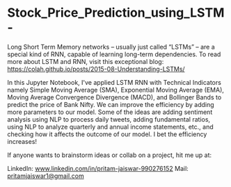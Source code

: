 # Stock_Price_Prediction_using_LSTM-
Long Short Term Memory networks – usually just called “LSTMs” – are a special kind of RNN, capable of learning long-term dependencies. To read more about LSTM and RNN, visit this exceptional blog: https://colah.github.io/posts/2015-08-Understanding-LSTMs/

In this Jupyter Notebook, I've applied LSTM RNN with Technical Indicators namely Simple Moving Average (SMA), Exponential Moving Average (EMA), Moving Average Convergence Divergence (MACD), and Bollinger Bands to predict the price of Bank Nifty. We can improve the efficiency by adding more parameters to our model. Some of the ideas are adding sentiment analysis using NLP to process daily tweets, adding fundamental ratios, using NLP to analyze quarterly and annual income statements, etc., and checking how it affects the outcome of our model. I bet the efficiency increases!


If anyone wants to brainstorm ideas or collab on a project, hit me up at:

LinkedIn: www.linkedin.com/in/pritam-jaiswar-990276152 
Mail: pritamjaiswar1@gmail.com
